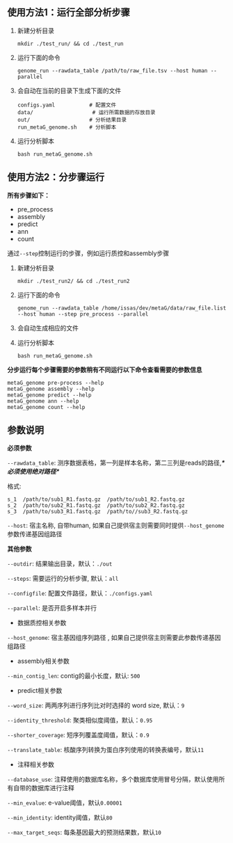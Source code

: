 ## 使用方法1：运行全部分析步骤

1. 新建分析目录

   ```shell
   mkdir ./test_run/ && cd ./test_run
   ```

2. 运行下面的命令

   ```
   genome_run --rawdata_table /path/to/raw_file.tsv --host human --parallel
   ```

3. 会自动在当前的目录下生成下面的文件

   ```shell
   configs.yaml           # 配置文件
   data/			       # 运行所需数据的存放目录
   out/                   # 分析结果目录
   run_metaG_genome.sh    # 分析脚本
   ```

4. 运行分析脚本

   ```shell
   bash run_metaG_genome.sh 
   ```

## 使用方法2：分步骤运行

**所有步骤如下：**

- pre_process
- assembly
- predict
- ann
- count

通过`--step`控制运行的步骤，例如运行质控和assembly步骤

1. 新建分析目录

   ```
   mkdir ./test_run2/ && cd ./test_run2
   ```

2. 运行下面的命令

   ```
   genome_run --rawdata_table /home/issas/dev/metaG/data/raw_file.list --host human --step pre_process --parallel
   ```

3. 会自动生成相应的文件

4. 运行分析脚本

   ```
   bash run_metaG_genome.sh 
   ```

**分步运行每个步骤需要的参数稍有不同运行以下命令查看需要的参数信息**

```shell
metaG_genome pre-process --help
metaG_genome assembly --help
metaG_genome predict --help
metaG_genome ann --help
metaG_genome count --help
```

## 参数说明

**必须参数**

`--rawdata_table`: 测序数据表格，第一列是样本名称，第二三列是reads的路径,***\*必须使用绝对路径\****

格式:

```
s_1  /path/to/sub1_R1.fastq.gz  /path/to/sub1_R2.fastq.gz
s_2  /path/to/sub2_R1.fastq.gz  /path/to/sub2_R2.fastq.gz
s_3  /path/to/sub3_R1.fastq.gz  /path/to//sub3_R2.fastq.gz
```

`--host`: 宿主名称,  自带human, 如果自己提供宿主则需要同时提供`--host_genome`参数传递基因组路径

**其他参数**

`--outdir`: 结果输出目录，默认：`./out`

`--steps`: 需要运行的分析步骤, 默认：`all` 

`--configfile`: 配置文件路径，默认：`./configs.yaml`

`--parallel`: 是否开启多样本并行

- 数据质控相关参数

​`--host_genome`: 宿主基因组序列路径 , 如果自己提供宿主则需要此参数传递基因组路径

- assembly相关参数

​`--min_contig_len`: contig的最小长度，默认: `500`

- predict相关参数

​`--word_size`: 两两序列进行序列比对时选择的 word size, 默认：`9`

​`--identity_threshold`: 聚类相似度阈值，默认：`0.95`

​`--shorter_coverage`: 短序列覆盖度阈值，默认：`0.9`

​`--translate_table`: 核酸序列转换为蛋白序列使用的转换表编号，默认`11`

- 注释相关参数

`--database_use`: 注释使用的数据库名称，多个数据库使用冒号分隔，默认使用所有自带的数据库进行注释

`--min_evalue`: e-value阈值，默认`0.00001`

`--min_identity`: identity阈值，默认`80`

`--max_target_seqs`: 每条基因最大的预测结果数，默认`10`

